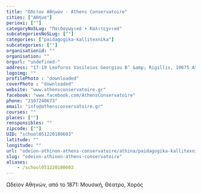 ```yaml
---
title: "Ωδείον Αθηνών - Athens Conservatoire"
cities: ["Αθήνα"]
perioxi: [""]
categoryNoSLug: "Παιδαγωγικά + Καλιτεχνικά"
subcategoriesNoSLug: [""]
categories: ["paidagogika-kallitexnika"]
subcategories: [""]
organisationid: ""
organisation: ""
orgurl: "undefined-"
address: "17-19 Leoforos Vasileios Georgiou B’ &amp; Rigillis, 10675 Athens, Greece"
logoimg: ""
profilePhoto : "downloaded"
coverPhoto : "downloaded"
website: "www.athensconservatoire.gr"
facebook: "www.facebook.com/AthensConservatoire"
phone: "2107240673"
email: "info@athensconservatoire.gr"
courses: ""
places: [""]
rensponsibles: ""
zipcode: [""]
UID: "school051220180603"
latitude: ""
longitude: ""
url: "odeion-athinon-athens-conservatoire/athina/paidagogika-kallitexnika/"
slug: "odeion-athinon-athens-conservatoire"
aliases:
    - /school051220180603
---
```





Ωδείον Αθηνών, από το 1871: Μουσική, Θέατρο, Χορός